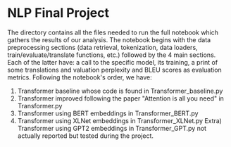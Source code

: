 # NLP Final Project

The directory contains all the files needed to run the full notebook which gathers the results of our analysis.
The notebook begins with the data preprocessing sections (data retrieval, tokenization, data loaders, train/evaluate/translate functions, etc.) followed by the 4 main sections. Each of the latter have: a call to the specific model, its training, a print of some translations and valuation perplexity and BLEU scores as evaluation metrics.
Following the notebook's order, we have:
1) Transformer baseline whose code is found in Transformer_baseline.py
2) Transformer improved following the paper "Attention is all you need" in Transformer.py
3) Transformer using BERT embeddings in Transformer_BERT.py
4) Transformer using XLNet embeddings in Transformer_XLNet.py
Extra) Transformer using GPT2 embeddings in Transformer_GPT.py not actually reported but tested during the project.


